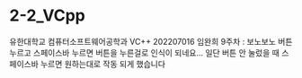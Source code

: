 # 2-2_VCpp
유한대학교 컴퓨터소프트웨어공학과 VC++
202207016 임완희
9주차 : 보노보노 버튼 누르고 스페이스바 누르면 버튼을 누른걸로 인식이 되네요... 일단 버튼 안 눌렀을 때 스페이스바 누르면 원하는대로 작동 되게 했습니다 

